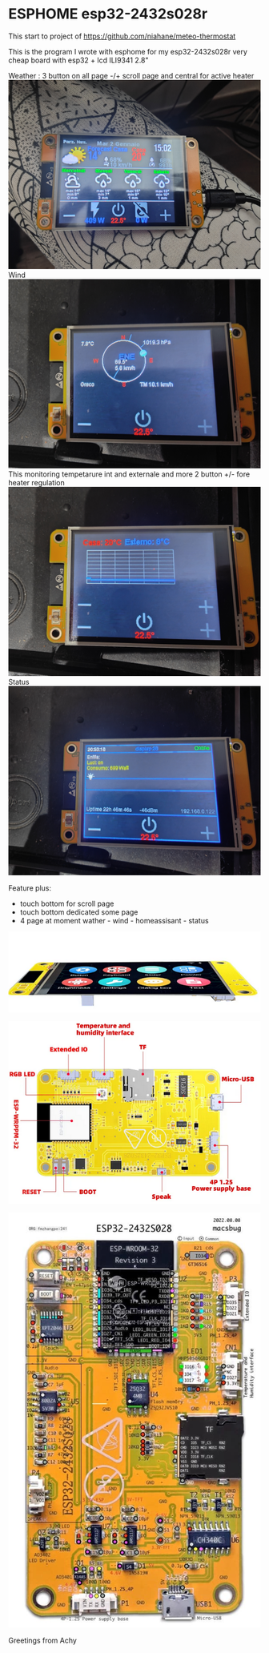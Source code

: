 # ESPHOME esp32-2432s028r 


This start to project of https://github.com/niahane/meteo-thermostat

This is the program I wrote with esphome for my esp32-2432s028r very cheap board with esp32 + lcd ILI9341 2.8"

Weather : 3 button on all page -/+ scroll page and central for active heater
![foto](https://github.com/1achy/ESPHOME-esp32-2432s028r-LCD/blob/main/readme_img/example.jpg)
Wind
![foto](https://github.com/1achy/ESPHOME-esp32-2432s028r-LCD/blob/main/readme_img/vento.jpg)
This monitoring tempetarure int and externale and more 2 button +/- fore heater regulation
![foto](https://github.com/1achy/ESPHOME-esp32-2432s028r-LCD/blob/main/readme_img/grafico.jpg)
Status
![foto](https://github.com/1achy/ESPHOME-esp32-2432s028r-LCD/blob/main/readme_img/status.jpg)


Feature plus:

- touch bottom for scroll page
- touch bottom dedicated some page
- 4 page at moment wather - wind - homeassisant - status



![bme280](https://github.com/1achy/ESPHOME-esp32-2432s028r-LCD/blob/main/readme_img/1703943240-Screenshot-2023-12-30-at-14-32-26-733E-Esp-wroom-32-Esp32-For-Arduino-Lvgl-Wifi-28-28inch-Lcd-Tft-Module-With-Touch-Wroom-240-320-.png)


![rclw](https://github.com/1achy/ESPHOME-esp32-2432s028r-LCD/blob/main/readme_img/1703943134-Screenshot-2023-12-30-at-14-31-18-733E-Esp-wroom-32-Esp32-For-Arduino-Lvgl-Wifi-28-28inch-Lcd-Tft-Module-With-Touch-Wroom-240-.png)

![aztouch1](https://github.com/1achy/ESPHOME-esp32-2432s028r-LCD/blob/main/readme_img/1703942900-de997d983c0182a35cf30cceca23220db6154e67.jpeg)



Greetings from Achy
